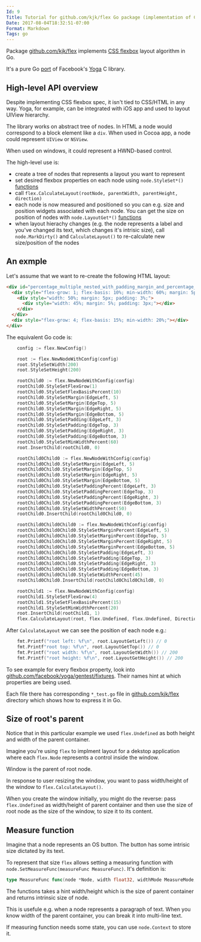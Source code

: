 ```yaml
---
Id: 9
Title: Tutorial for github.com/kjk/flex Go package (implementation of CSS flexbox algorithm)
Date: 2017-08-04T18:32:51-07:00
Format: Markdown
Tags: go
---
```


Package [github.com/kjk/flex](https://github.com/kjk/flex) implements [CSS flexbox](https://www.w3.org/TR/css-flexbox-1/) layout algorithm in Go.

It's a pure Go [port](/article/wN9R/experience-porting-4.5k-loc-of-c-to-go-facebooks-css-flexbox-implementation-yoga.html) of Facebook's [Yoga](https://github.com/facebook/yoga) C library.

## High-level API overview

Despite implementing CSS flexbox spec, it isn't tied to CSS/HTML in any way. Yoga, for example, can be integrated with iOS app and used to layout UIView hierarchy.

The library works on abstract tree of nodes. In HTML a node would correspond to a block element like a `div`. When used in Cocoa app, a node could represent `UIView` or `NSView`.

When used on windows, it could represent a HWND-based control.

The high-level use is:
* create a tree of nodes that represents a layout you want to represent
* set desired flexbox properties on each node using `node.StyleSet*()` [functions](https://github.com/kjk/flex/blob/master/yoga_props.go#L58)
* call `flex.CalculateLayout(rootNode, parentWidth, parentHeight, direction)`
* each node is now measured and positioned so you can e.g. size and position widgets associated with each node. You can get the size on position of nodes with `node.LayoutGet*()` [functions](https://github.com/kjk/flex/blob/master/yoga_props.go#L531)
* when layout hierachy changes (e.g. the node represents a label and you've changed its text, which changes it's intrisic size), call `node.MarkDirty()` and `CalculateLayout()` to re-calculate new size/position of the nodes

## An exmple

Let's assume that we want to re-create the following HTML layout:
```html
<div id="percentage_multiple_nested_with_padding_margin_and_percentage_values" style="width: 200px; height: 200px; flex-direction: column;">
  <div style="flex-grow: 1; flex-basis: 10%; min-width: 60%; margin: 5px; padding: 3px;">
    <div style="width: 50%; margin: 5px; padding: 3%;">
      <div style="width: 45%; margin: 5%; padding: 3px;"></div>
    </div>
  </div>
  <div style="flex-grow: 4; flex-basis: 15%; min-width: 20%;"></div>
</div>
```

The equivalent Go code is:
```go
	config := flex.NewConfig()

	root := flex.NewNodeWithConfig(config)
	root.StyleSetWidth(200)
	root.StyleSetHeight(200)

	rootChild0 := flex.NewNodeWithConfig(config)
	rootChild0.StyleSetFlexGrow(1)
	rootChild0.StyleSetFlexBasisPercent(10)
	rootChild0.StyleSetMargin(EdgeLeft, 5)
	rootChild0.StyleSetMargin(EdgeTop, 5)
	rootChild0.StyleSetMargin(EdgeRight, 5)
	rootChild0.StyleSetMargin(EdgeBottom, 5)
	rootChild0.StyleSetPadding(EdgeLeft, 3)
	rootChild0.StyleSetPadding(EdgeTop, 3)
	rootChild0.StyleSetPadding(EdgeRight, 3)
	rootChild0.StyleSetPadding(EdgeBottom, 3)
	rootChild0.StyleSetMinWidthPercent(60)
	root.InsertChild(rootChild0, 0)

	rootChild0Child0 := flex.NewNodeWithConfig(config)
	rootChild0Child0.StyleSetMargin(EdgeLeft, 5)
	rootChild0Child0.StyleSetMargin(EdgeTop, 5)
	rootChild0Child0.StyleSetMargin(EdgeRight, 5)
	rootChild0Child0.StyleSetMargin(EdgeBottom, 5)
	rootChild0Child0.StyleSetPaddingPercent(EdgeLeft, 3)
	rootChild0Child0.StyleSetPaddingPercent(EdgeTop, 3)
	rootChild0Child0.StyleSetPaddingPercent(EdgeRight, 3)
	rootChild0Child0.StyleSetPaddingPercent(EdgeBottom, 3)
	rootChild0Child0.StyleSetWidthPercent(50)
	rootChild0.InsertChild(rootChild0Child0, 0)

	rootChild0Child0Child0 := flex.NewNodeWithConfig(config)
	rootChild0Child0Child0.StyleSetMarginPercent(EdgeLeft, 5)
	rootChild0Child0Child0.StyleSetMarginPercent(EdgeTop, 5)
	rootChild0Child0Child0.StyleSetMarginPercent(EdgeRight, 5)
	rootChild0Child0Child0.StyleSetMarginPercent(EdgeBottom, 5)
	rootChild0Child0Child0.StyleSetPadding(EdgeLeft, 3)
	rootChild0Child0Child0.StyleSetPadding(EdgeTop, 3)
	rootChild0Child0Child0.StyleSetPadding(EdgeRight, 3)
	rootChild0Child0Child0.StyleSetPadding(EdgeBottom, 3)
	rootChild0Child0Child0.StyleSetWidthPercent(45)
	rootChild0Child0.InsertChild(rootChild0Child0Child0, 0)

	rootChild1 := flex.NewNodeWithConfig(config)
	rootChild1.StyleSetFlexGrow(4)
	rootChild1.StyleSetFlexBasisPercent(15)
	rootChild1.StyleSetMinWidthPercent(20)
	root.InsertChild(rootChild1, 1)
	flex.CalculateLayout(root, flex.Undefined, flex.Undefined, DirectionLTR)
```

After `CalculateLayout` we can see the position of each node e.g.:

```go
	fmt.Printf("root left: %f\n", root.LayoutGetLeft()) // 0
	fmt.Printf"root top: %f\n", root.LayoutGetTop()) // 0
	fmt.Printf("root width: %f\n", root.LayoutGetWidth()) // 200
	fmt.Printf("root height: %f\n", root.LayoutGetHeight()) // 200
```

To see example for every flexbox property, look into [github.com/facebook/yoga/gentest/fixtures](https://github.com/facebook/yoga/tree/master/gentest/fixtures). Their names hint at which properties are being used.

Each file there has corresponding `*_test.go` file in [github.com/kjk/flex](https://github.com/kjk/flex) directory which shows how to express it in Go.

## Size of root's parent

Notice that in this particular example we used `flex.Undefined` as both height and width of the parent container.

Imagine you're using `flex` to implment layout for a dekstop application where each `flex.Node` represents a control inside the window.

Window is the parent of root node.

In response to user resizing the window, you want to pass width/height of the window to `flex.CalculateLayout()`.

When you create the window initially, you might do the reverse: pass `flex.Undefined` as width/height of parent container and then use the size of root node as the size of the window, to size it to its content.

## Measure function

Imagine that a node represents an OS button. The button has some intrisic size dictated by its text.

To represent that size `flex` allows setting a measuring function with `node.SetMeasureFunc(measureFunc MeasureFunc)`. It's definition is:

```go
type MeasureFunc func(node *Node, width float32, widthMode MeasureMode, height float32, heightMode MeasureMode) Size
```

The functions takes a hint width/height which is the size of parent container and returns intrinsic size of node.

This is usefule e.g. when a node represents a paragraph of text. When you know width of the parent container, you can break it into multi-line text.

If measuring function needs some state, you can use `node.Context` to store it.
